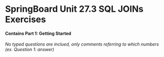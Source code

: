# SpringBoard Unit 27.3 SQL JOINs Exercises

#### Contains Part 1: Getting Started
*No typed questions are inclued, only comments referring to which numbers (ex. Question 1: answer)*
